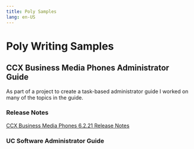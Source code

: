 ```yaml
---
title: Poly Samples
lang: en-US
---
```


# Poly Writing Samples

## CCX Business Media Phones Administrator Guide

As part of a project to create a task-based administrator guide I worked on many of the topics in the guide.

### Release Notes

[CCX Business Media Phones 6.2.21 Release Notes](https://support.polycom.com/content/dam/polycom-support/products/voice/ccx-phones/release-notes/en/ccx-release-notes-6-2-21.pdf)


### UC Software Administrator Guide

